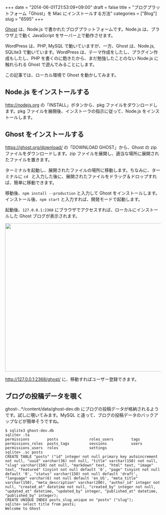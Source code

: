 +++
date = "2014-06-01T21:53:09+09:00"
draft = false
title = "ブログプラットフォーム「Ghost」を Mac にインストールする方法"
categories = ["Blog"]
slug = "6595"
+++

<a href="https://ghost.org/" target="_blank">Ghost</a> は、Node.js で書かれたブログプラットフォームです。Node.js は、ブラウザ上で動く JavaScript をサーバー上で動作させます。

WordPress は、PHP, MySQL で動いていますが、一方、Ghost は、Node.js, SQLite3 で動いています。WordPress は、テーマ作成をしたし、プラグイン作成もしたし、PHP を書くのに飽きたから、まだ勉強したことのない Node.js に触れられる Ghost で遊んでみることにします。

この記事では、ローカル環境で Ghost を動かしてみます。

<h2>Node.js をインストールする</h2>

<a href="http://nodejs.org" target="_blank">http://nodejs.org</a> の「INSTALL」ボタンから、pkg ファイルをダウンロードします。pkg ファイルを展開後、インストーラの指示に従って、Node.js をインストールします。

<h2>Ghost をインストールする</h2>

<a href="https://ghost.org/download/" target="_blank">https://ghost.org/download/</a> の「DOWNLOAD GHOST」から、Ghost の zip ファイルをダウンロードします。zip ファイルを展開し、適当な場所に展開されたファイルを置きます。

ターミナルを起動し、展開されたファイルの場所に移動します。ちなみに、ターミナルに <code>cd </code> と入力した後に、展開されたファイルをドラッグ＆ドロップすれば、簡単に移動できます。

移動後、<code>npm install --production</code> と入力して Ghost をインストールします。インストール後、<code>npm start</code> と入力すれば、開発モードで起動します。

起動後、<code>127.0.0.1:2368</code> にブラウザでアクセスすれば、ローカルにインストールした Ghost ブログが表示されます。

<img class="align-center" src="/images/2014/06/6595_1.png" border="0" width="640" height="480" />

<a href="http://127.0.0.1:2368/ghost/" target="_blank">http://127.0.0.1:2368/ghost/</a> に、移動すればユーザー登録できます。

<h2>ブログの投稿データを覗く</h2>

ghost-*.*.*/content/data/ghost-dev.db にブログの投稿データが格納されるようです。試しに覗いてみます。MySQL と違って、ブログの投稿データのバックアップなどが簡単そうですね。

<pre><code>$ sqlite3 ghost-dev.db
sqlite> .ta
permissions        posts              roles_users        tags             
permissions_roles  posts_tags         sessions           users            
permissions_users  roles              settings
sqlite> .sc posts
CREATE TABLE "posts" ("id" integer not null primary key autoincrement not null, "uuid" varchar(36) not null, "title" varchar(150) not null, "slug" varchar(150) not null, "markdown" text, "html" text, "image" text, "featured" tinyint not null default '0', "page" tinyint not null default '0', "status" varchar(150) not null default 'draft', "language" varchar(6) not null default 'en_US', "meta_title" varchar(150), "meta_description" varchar(200), "author_id" integer not null, "created_at" datetime not null, "created_by" integer not null, "updated_at" datetime, "updated_by" integer, "published_at" datetime, "published_by" integer);
CREATE UNIQUE INDEX posts_slug_unique on "posts" ("slug");
sqlite> select title from posts;
Welcome to Ghost
</code></pre>
